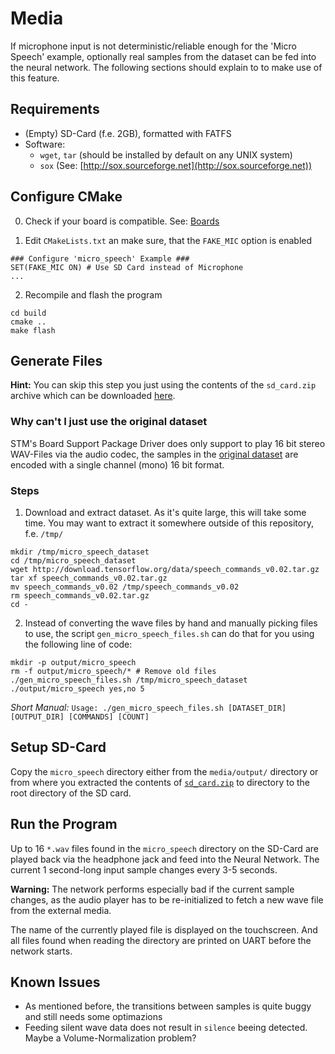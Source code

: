 # Media

If microphone input is not deterministic/reliable enough for the 'Micro Speech' example, optionally real samples from the dataset can be fed into the neural network. The following sections should explain to to make use of this feature.

## Requirements

- (Empty) SD-Card (f.e. 2GB), formatted with FATFS
- Software:
  - `wget`, `tar` (should be installed by default on any UNIX system)
  - `sox` (See: [http://sox.sourceforge.net](http://sox.sourceforge.net))

## Configure CMake

0. Check if your board is compatible. See: [Boards](TODO)

1. Edit `CMakeLists.txt` an make sure, that the `FAKE_MIC` option is enabled

```
### Configure 'micro_speech' Example ###
SET(FAKE_MIC ON) # Use SD Card instead of Microphone
...
```

2. Recompile and flash the program
```
cd build
cmake ..
make flash
```

## Generate Files

**Hint:** You can skip this step you just using the contents of the `sd_card.zip` archive which can be downloaded [here](https://raw.githubusercontent.com/PhilippvK/stm32-tflm-demos/master/media/sd_card.zip).

### Why can't I just use the original dataset

STM's Board Support Package Driver does only support to play 16 bit stereo WAV-Files via the audio codec, the samples in the [original dataset](https://arxiv.org/abs/1804.03209) are encoded with a single channel (mono) 16 bit format.

### Steps

1. Download and extract dataset. As it's quite large, this will take some time. You may want to extract it somewhere outside of this repository, f.e. `/tmp/`

```
mkdir /tmp/micro_speech_dataset
cd /tmp/micro_speech_dataset
wget http://download.tensorflow.org/data/speech_commands_v0.02.tar.gz
tar xf speech_commands_v0.02.tar.gz
mv speech_commands_v0.02 /tmp/speech_commands_v0.02
rm speech_commands_v0.02.tar.gz
cd -
```

2. Instead of converting the wave files by hand and manually picking files to use, the script `gen_micro_speech_files.sh` can do that for you using the following line of code:

```
mkdir -p output/micro_speech
rm -f output/micro_speech/* # Remove old files
./gen_micro_speech_files.sh /tmp/micro_speech_dataset ./output/micro_speech yes,no 5
```

*Short Manual:* `Usage: ./gen_micro_speech_files.sh [DATASET_DIR] [OUTPUT_DIR] [COMMANDS] [COUNT]`

## Setup SD-Card

Copy the `micro_speech` directory either from the `media/output/` directory or from where you extracted the contents of [`sd_card.zip`](https://raw.githubusercontent.com/PhilippvK/stm32-tflm-demos/master/media/sd_card.zip) to directory to the root directory of the SD card.


## Run the Program

Up to 16 `*.wav` files found in the `micro_speech` directory on the SD-Card are played back via the headphone jack and feed into the Neural Network. The current 1 second-long input sample changes every 3-5 seconds.

**Warning:** The network performs especially bad if the current sample changes, as the audio player has to be re-initialized to fetch a new wave file from the external media.

The name of the currently played file is displayed on the touchscreen. And all files found when reading the directory are printed on UART before the network starts.

## Known Issues

- As mentioned before, the transitions between samples is quite buggy and still needs some optimazions
- Feeding silent wave data does not result in `silence` beeing detected. Maybe a Volume-Normalization problem?
